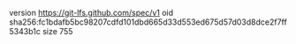 version https://git-lfs.github.com/spec/v1
oid sha256:fc1bdafb5bc98207cdfd101dbd665d33d553ed675d57d03d8dce2f7ff5343b1c
size 755
